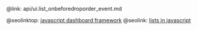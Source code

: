 @link: api/ui.list_onbeforedroporder_event.md

@seolinktop: [javascript dashboard framework](https://webix.com)
@seolink: [lists in javascript](https://webix.com/widget/list/)